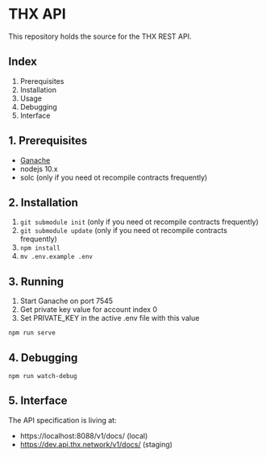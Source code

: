 # THX API

This repository holds the source for the THX REST API.

## Index

1. Prerequisites
2. Installation
3. Usage
4. Debugging
5. Interface

## 1. Prerequisites

-   [Ganache](https://www.trufflesuite.com/ganache)
-   nodejs 10.x
-   solc (only if you need ot recompile contracts frequently)

## 2. Installation

1. `git submodule init` (only if you need ot recompile contracts frequently)
2. `git submodule update` (only if you need ot recompile contracts frequently)
3. `npm install`
4. `mv .env.example .env`

## 3. Running

1. Start Ganache on port 7545
2. Get private key value for account index 0
3. Set PRIVATE_KEY in the active .env file with this value

```
npm run serve
```

## 4. Debugging

```
npm run watch-debug
```

## 5. Interface

The API specification is living at:

-   https://localhost:8088/v1/docs/ (local)
-   https://dev.api.thx.network/v1/docs/ (staging)
<!-- -   https://api.thx.network/v1/docs/ (production) -->
